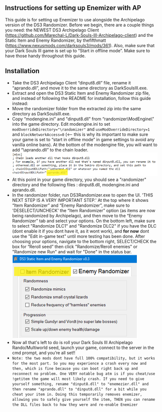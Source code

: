 ## Instructions for setting up Enemizer with AP

This guide is for setting up Enemizer to use alongside the Archipelago version of the DS3 Randomizer. Before we begin, there are a couple things you need: the NEWEST DS3 Archipelago Client (https://github.com/Marechal-L/Dark-Souls-III-Archipelago-client) and the Static Item and Enemy Randomizer, by thefifthmatt (https://www.nexusmods.com/darksouls3/mods/361). Also, make sure that your Dark Souls III game is set up to “Start in offline mode”. Make sure to have those handy throughout this guide.

## Installation

- Take the DS3 Archipelago Client “dinput8.dll” file, rename it “aprando.dll”, and move it to the same directory as DarkSoulsIII.exe.
- Extract and open the DS3 Static Item and Enemy Randomizer zip file, and instead of following the README for installation, follow this guide instead:
- Move the randomizer folder from the extracted zip into the same directory as DarkSoulsIII.exe.
- Copy “modengine.ini" and "dinput8.dll" from “randomizer\ModEngine\” into the game directory. Edit modengine.ini to set `modOverrideDirectory="\randomizer"` and `useModOverrideDirectory=1` and `blockNetworkAccess=0` (<-- this is why its important to make sure your game is set to “start in offline mode” in game settings to avoid any vanilla online bans). At the bottom of the modengine file, you will want to add “\aprando.dll” to the chain loader. 
![image info](/modengine.png)
- At this point in your game directory, you should see a "randomizer" directory and the following files : dinput8.dll, modengine.ini and aprando.dll.
- In the randomizer folder, run DS3Randomizer.exe to open the UI. 'THIS NEXT STEP IS A VERY IMPORTANT STEP.' At the top where it shows “Item Randomizer” and “Enemy Randomizer”, make sure to 'DESELECT/UNCHECK' the “Item Randomizer” option (as items are now being randomized by Archipelago), and then move to the “Enemy Randomizer” tab and select your options. On the bottom left, make sure to select "Randomize DLC1" and "Randomize DLC2" if you have the DLC (dont enable it if you dont have it, as it wont work), and **for now** dont use the "Edit in-game text" until more testing has been done. After choosing your options, navigate to the bottom right, SELECT/CHECK the box for “Reroll seed” then click "Randomize/Reroll enemies" or "Randomize new Run" and wait for "Done" in the status bar. 
![image info](/enemizer.png)
- Now all that's left to do is roll your Dark Souls III Archipelago Rando/Multiworld seed, launch your game, connect to the server in the cmd prompt, and you’re all set!!
- `Note: the two mods dont have full 100% compatibility, but it works for the most part. So you may experience a crash every now and then, which is fine because you can boot right back up and reconnect no problem. One VERY notable bug atm is if you cheat/use !getitem the game will most likely crash. If you need to give yourself something, rename "dinput8.dll" to "enemezier.dll" and then rename "aprando.dll" to "dinput8.dll" for a bit while you cheat your item in. Doing this temporarily removes enemizer, allowing you to safely give yourself the item, THEN you can rename the DLL files back to how they were and re-enable Enemizer`
